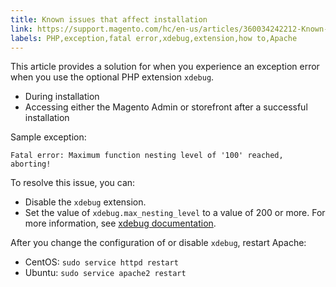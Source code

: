 ```yaml
---
title: Known issues that affect installation
link: https://support.magento.com/hc/en-us/articles/360034242212-Known-issues-that-affect-installation
labels: PHP,exception,fatal error,xdebug,extension,how to,Apache
---
```


<p>This article provides a solution for when you experience an exception error when you use the optional PHP extension <code>xdebug</code>.</p>
<ul>
<li>During installation</li>
<li>Accessing either the Magento Admin or storefront after a successful installation</li>
</ul>
<p>Sample exception:</p>
<pre><code class="language-php">Fatal error: Maximum function nesting level of '100' reached, aborting!</code></pre>
<p>To resolve this issue, you can:</p>
<ul>
<li>Disable the <code>xdebug</code> extension.</li>
<li>Set the value of <code>xdebug.max_nesting_level</code> to a value of 200 or more. For more information, see <a href="http://xdebug.org/docs/basic#max_nesting_level">xdebug documentation</a>.</li>
</ul>
<p>After you change the configuration of or disable <code>xdebug</code>, restart Apache:</p>
<ul>
<li>CentOS: <code>sudo service httpd restart</code>
</li>
<li>Ubuntu: <code>sudo service apache2 restart</code>
</li>
</ul>